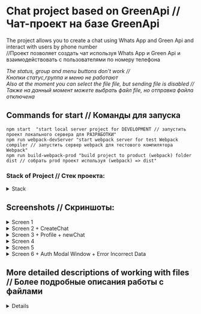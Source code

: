 
# Chat project based on GreenApi // Чат-проект на базе GreenApi

The project allows you to create a chat using Whats App and Green Api and interact with users by phone number<br>
//Проект позволяет создать чат используя Whats App и Green Api и взаимодействовать с пользователями по номеру телефона



_The status, group and menu buttons don't work // <br>Кнопки статус,группа и меню не работают_ <br>
_Also at the moment you can select the file file, but sending file is disabled // <br>Также на данный момент можете выбрать файл file, но отправка файла отключена_

## Commands for start // Команды для запуска
```
npm start  "start local server project for DEVELOPMENT // запустить проект локального сервера для РАЗРАБОТКИ"
npm run webpack-devServer "start webpack server for test Webpack compiler // запустить сервер webpack для тестового компилятора Webpack"
npm run build-webpack-prod "build project to product (webpack) folder dist // собрать prod проект используя (webpack) => dist"
```

### Stack of Project // Стек проекта:  
<details> 

<summary>Stack</summary>

- <span style="color:#7ffd83">React</span> (Library for user interface(SPA) development // Библиотека для разработки пользовательского интерфейса (SPA))
- <span style="color:#7ffd83">React Router Dom</span> (Declarative routing for React web applications. // Декларативная маршрутизация для веб-приложений React.
  <br> (Not actively used in the project for forwarding (Left for future updates)) // Активно не используется в проекте для переадресации (Оставлено для будущих обновлений)))  
- <span style="color:#7ffd83">React Dom</span> (React package for working with the DOM Tree // Пакет React для работы с деревом DOM)
- <span style="color:#7ffd83">Mobx</span> (Global state manager || Redux alternative // Глобальный менеджер состояния || Redux альтернатива)
- <span style="color:#7ffd83">Mobx React Lite</span> (Lite version mobx // Облегченная версия мобх)
- <span style="color:#7ffd83">Type Script</span> (Typed programming language // Типизированный язык программирования)
- <span style="color:#7ffd83">@green-api/whatsapp-api-client</span> (Whatsapp Api manager // Апи-менеджер WhatsApp)
- <span style="color:#7ffd83">Web Vitals</span> (Application Performance Test by Google Lighthouse // Тест производительности приложений с помощью Google Lighthouse)
- <span style="color:#7ffd83">React-loader-spinner</span> (Loading spinner // Спинер загрузки)
- <span style="color:#7ffd83">React-virtuoso</span> (Rendering virtualization of large data lists //<br> Рендеринг виртуализации больших списков данных)<br> [react virtuoso better react-window(react-virtualized) ]
- <span style="color:#7ffd83">Webpack</span> (assembler of modules for the next release // сборщик модулей для следующего релиза)<br>

</details> 

## Screenshots // Скриншоты:

<details> 
  <summary>Screen 1</summary>

  ![Screen 1](https://github.com/Freeze35/online-store/assets/72322938/ac5bb97e-164f-4394-8745-d9ff42aed0ee)

</details>

<details> 

<summary>Screen 2 + CreateChat</summary>

![Screen2](https://github.com/Freeze35/online-store/assets/72322938/97a4156d-1f82-4f4a-8efb-5a0cd801bef2)

</details>

<details> 

<summary>Screen 3 + Profile + newChat</summary>

![Screen3](https://github.com/Freeze35/online-store/assets/72322938/708e1468-7a3f-46c2-aac8-c8f26cb3b469)

</details>

<details> 

<summary>Screen 4</summary>

![Screen4](https://github.com/Freeze35/online-store/assets/72322938/cd6877fe-a36a-4fce-94f4-112a4efebead)

</details>

<details> 

<summary>Screen 5</summary>

![Screen5](https://github.com/Freeze35/online-store/assets/72322938/30e6f65f-41a2-44c2-a8cc-e427b279bb20)

</details>

<details> 

<summary>Screen 6 + Auth Modal Window + Error Incorrect Data</summary>

![Screen6](https://github.com/Freeze35/online-store/assets/72322938/236cbad5-22ef-45d2-b761-a00a176fb1a3)

</details>

## More detailed descriptions of working with files // Более подробные описания работы с файлами

<details> 

<summary>Details</summary>

- [Check if the idInstance is new. Delete data if new //<br> Проверьте, является ли idInstance новым. Удалить данные, если новые](src/App.tsx)

- [Start listening every 5 seconds to the server; Saving authorization data
//<br> Запуск прослушивания каждые 5 секунд на сервер; Сохранение данных Авторизации](src/App.tsx)

- [Checking incoming requests
//<br> Проверка входящих запросовChecking incoming requests](src/components/helpers/LogicForProcessingRequests/CheckReceiveNotification.tsx)

- [Handling incoming and outgoing requests //<br> Обработка входящих и исходящих запросов](src/components/helpers/LogicForProcessingRequests/ProcessingData.tsx)

- [Chat central block using a virtualized list //<br> Центральный блок чата с использованием виртуализированного списка
](src/components/CentralChatBlock/CentralBlock.tsx)

- [A simple search string for searching by phone number or message, of course, needs to be improved by searching for string query segmentation 
//<br>Простая поисковая строка для поиска по номеру телефона или сообщению, конечно нуждается в доработке поиска по сигментированию запроса строки](src/components/SearchBar/SearchBar.tsx)

- [Processing of incoming and outgoing data//<br> Обработка входящих и исходящих данных](src/components/helpers/LogicForProcessingRequests/ProcessingData.tsx)

</details>



